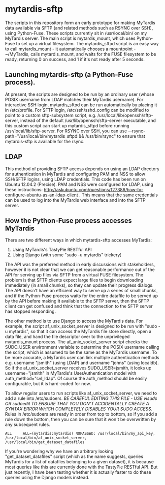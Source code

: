 mytardis-sftp
=============
The scripts in this repository form an early prototype for making MyTardis data available via SFTP (and related methods such as RSYNC over SSH), using Python-Fuse.  These scripts currently sit in /usr/local/bin/ on my MyTardis server.  The main script is mytardis\_mount, which uses Python-Fuse to set up a virtual filesystem.  The mytardis\_sftpd script is an easy way to call mytardis\_mount - it automatically chooses a mountpoint - ~/MyTardis, calls mytardis\_mount, and waits for the FUSE filesystem to be ready, returning 0 on success, and 1 if it's not ready after 5 seconds.  

Launching mytardis-sftp (a Python-Fuse process).
-----------------------------------------------
At present, the scripts are designed to be run by an ordinary user (whose POSIX username from LDAP matches their MyTardis username).  For interactive SSH login, mytardis\_sftpd can be run automatically by placing it in /etc/profile.  For SFTP login, /etc/ssh/sshd\_config can be modified to point to a custom sftp-subsystem script, e.g. /usr/local/lib/openssh/sftp-server, instead of the default /usr/lib/openssh/sftp-server executable, and this custom script can start up mytardis\_sftpd before running /usr/local/lib/sftp-server.  For RSYNC over SSH, you can use --rsync-path="/usr/local/bin/mytardis\_sftpd && /usr/bin/rsync" to ensure that mytardis-sftp is available for the rsync.

LDAP
----
This method of providing SFTP access depends on using an LDAP directory for authentication in MyTardis and configuring PAM and NSS to allow SSH/SFTP logins, using LDAP credentials.  This code has been run on Ubuntu 12.04.2 (Precise).  PAM and NSS were configured for LDAP, using these instructions: http://askubuntu.com/questions/127389/how-to-configure-ubuntu-as-an-ldap-client .  This means that the same credentials can be used to log into the MyTardis web interface and into the SFTP server.  

How the Python-Fuse process accesses MyTardis
---------------------------------------------
There are two different ways in which mytardis-sftp accesses MyTardis:

1. Using MyTardis's TastyPie RESTful API
2. Using Django (with some "sudo -u mytardis" trickery)

The API was the preferred method in early discussions with stakeholders, however it is not clear that we can get reasonable performance out of the API for serving up files via SFTP from a virtual FUSE filesystem.  The problem is that SFTP clients expect large files to begin downloading immediately (in small chunks), so they can update their progress dialogs.  The API doesn't have an efficient way to serve up a series of small chunks, and if the Python-Fuse process waits for the entire datafile to be served up by the API before making it available to the SFTP server, then the SFTP client can get confused and think that the connection to the SFTP server has stopped responding. 

The other method is to use Django to access the MyTardis data.  For example, the script af\_unix\_socket\_server is designed to be run with "sudo -u mytardis", so that it can access the MyTardis file store directly, open a data file, and hand the file descriptor over to the unprivileged mytardis\_mount process.  The af\_unix\_socket\_server script checks the SUDO\_USER environment variable to determine the POSIX username calling the script, which is assumed to be the same as the MyTardis username.  To be more accurate, a MyTardis user can link multiple authentication methods e.g. username "jsmith" (using LDAP) and username "johns" (using localdb).  So if the af\_unix\_socket\_server receives SUDO\_USER=jsmith, it looks up username="jsmith" in MyTardis's UserAuthentication model with auth\_method="cvl\_ldap".  Of course the auth\_method should be easily configurable, but it is hard-coded for now.

To allow regular users to run scripts like af\_unix\_socket\_server, we need to add a rule into /etc/sudoers.  *BE CAREFUL EDITING THIS FILE - USE visudo OR sudoedit TO ENSURE THAT YOU DON'T ACCIDENTALLY CREATE A SYNTAX ERROR WHICH COMPLETELY DISABLES YOUR SUDO ACCESS.*  Rules in /etc/sudoers are ready in order from top to bottom, so if you add a 
rule down the bottom, then you can be sure that it won't be overwritten by any subsequent rules.
```
ALL     ALL=(mytardis:mytardis) NOPASSWD: /usr/local/bin/my_api_key, /usr/local/bin/af_unix_socket_server, /usr/local/bin/get_dataset_datafiles
```

If you're wondering why we have an arbitrary looking "get\_dataset\_datafiles" script (which as the name suggests, queries MyTardis for a list of datafiles belonging to a given dataset), it is because most queries like this are currently done with the TastyPie RESTful API.  But just recently, I have been testing whether it is actually faster to do these queries using the Django models instead.
